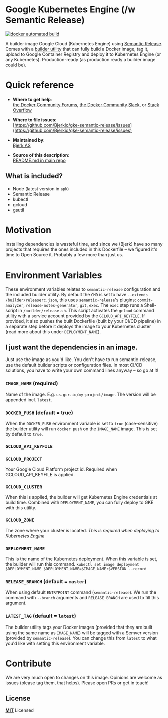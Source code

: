 # Google Kubernetes Engine (/w Semantic Release)

[![docker automated build](https://img.shields.io/docker/cloud/automated/bjerk/gke-semantic-release.svg)](https://hub.docker.com/r/bjerk/gke-semantic-release)

A builder image Google Cloud (Kubernetes Engine) using [Semantic Release](https://github.com/semantic-release/semantic-release). Comes with a [builder utility](/src/release.sh) that can fully build a Docker image, tag it, upload to Google Container Registry and deploy it to Kubernetes Engine (or any Kubernetes). Production-ready (as production ready a builder image could be).

# Quick reference

-	**Where to get help**:  
	[the Docker Community Forums](https://forums.docker.com/), [the Docker Community Slack](https://blog.docker.com/2016/11/introducing-docker-community-directory-docker-community-slack/), or [Stack Overflow](https://stackoverflow.com/search?tab=newest&q=docker)

-	**Where to file issues**:  
	[https://github.com/Bjerkio/gke-semantic-release/issues](https://github.com/Bjerkio/gke-semantic-release/issues)

-	**Maintained by**:  
	[Bjerk AS](https://github.com/Bjerkio)

-	**Source of this description**:  
	[README.md in main repo](https://github.com/Bjerkio/gke-semantic-release)

## What is included?

 - Node (latest version in `apk`)
 - Semantic Release
 - kubectl
 - gcloud
 - gsutil

# Motivation

Installing dependencies is wasteful time, and since we (Bjerk) have so many projects that requires the ones included in this Dockerfile – we figured it's time to Open Source it. Probably a few more than just us.

# Environment Variables
These environment variables relates to `semantic-release` configuration and the included builder utility. By default the `CMD` is set to have `--extends /builder/releaserc.json`, this uses `semantic-release`'s plugins; `commit-analyzer`, `release-notes-generator`, `git`, `exec`.
The `exec` step runs a Shell-script in `/builder/release.sh`. This script activates the `gcloud` command utility with a service account provided by the `GCLOUD_API_KEYFILE`. If provided, it also pushes the built Dockerfile (built by your CI/CD pipeline) in a separate step before it deploys the image to your Kubernetes cluster (read more about this under `DEPLOYMENT_NAME`).

## I just want the dependencies in an image.
Just use the image as you'd like. You don't have to run semantic-release, use the default builder scripts or configuration files. In most CI/CD solutions, you have to write your own command lines anyway – so go at it!

### `IMAGE_NAME` (required)
Name of the image. E.g. `us.gcr.io/my-project/image`. The version will be appended incl. `latest`.

### `DOCKER_PUSH` (default = true)
When the `DOCKER_PUSH` environment variable is set to `true` (case-sensitive) the builder utility
will run `docker push` on the `IMAGE_NAME` image. This is set by default to `true`.

### `GCLOUD_API_KEYFILE`

### `GCLOUD_PROJECT`
Your Google Cloud Platform project id. Required when GCLOUD_API_KEYFILE is applied.

### `GCLOUD_CLUSTER`
When this is applied, the builder will get Kubernetes Engine credentials at build time.
Combined with `DEPLOYMENT_NAME`, you can fully deploy to GKE with this utility.

### `GCLOUD_ZONE`
The zone where your cluster is located. *This is required when deploying to Kubernetes Engine* 

### `DEPLOYMENT_NAME`
This is the name of the Kubernetes deployment. When this variable is set, the builder will
run this command.
`kubectl set image deployment $DEPLOYMENT_NAME $DEPLOYMENT_NAME=$IMAGE_NAME:$VERSION --record`

### `RELEASE_BRANCH` (default = `master`)
When using default `ENTRYPOINT` command (`semantic-release`). We run the command with `--branch` arguments and `RELEASE_BRANCH` are used to fill this argument.

### `LATEST_TAG` (default = `latest`)
The builder utility tags your Docker images (provided that they are built using the same name
as `IMAGE_NAME`) will be tagged with a Semver version (provided by `semantic-release`). You
can change this from `latest` to what you'd like with setting this environment variable.

# Contribute

We are very much open to changes on this image. Opinions are welcome as issues (please tag them, that helps). Please open PRs or get in touch!

## License

**[MIT](LICENSE)** Licensed